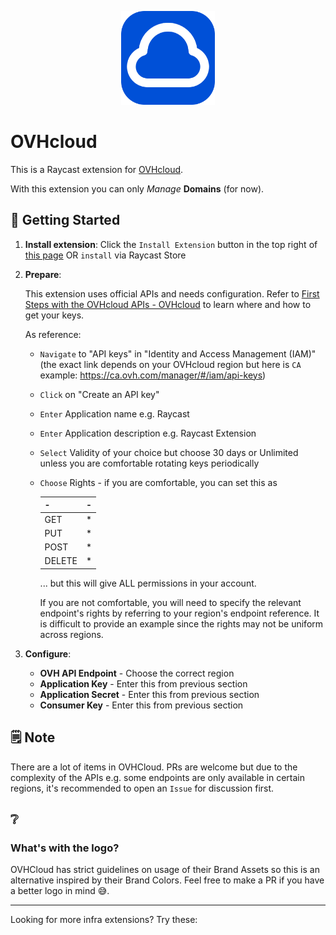 <p align="center">
    <img src="./assets/white-cloud-blue-bg.png" width="150" height="150" />
</p>

# OVHcloud

This is a Raycast extension for [OVHcloud](https://ovh.com/).

With this extension you can only _Manage_ **Domains** (for now).

## 🚀 Getting Started

1. **Install extension**: Click the `Install Extension` button in the top right of [this page](https://www.raycast.com/xmok/ovh) OR `install` via Raycast Store

2. **Prepare**:

    This extension uses official APIs and needs configuration. Refer to [First Steps with the OVHcloud APIs - OVHcloud](https://help.ovhcloud.com/csm/en-gb-api-getting-started-ovhcloud-api?id=kb_article_view&sysparm_article=KB0042784#:~:text=the%20language%20used.-,Advanced%20usage%3A%20pair%20OVHcloud%20APIs%20with%20an%20application,-Create%20your%20app) to learn where and how to get your keys.

    As reference:
    
    - `Navigate` to "API keys" in "Identity and Access Management (IAM)" (the exact link depends on your OVHcloud region but here is `CA` example: https://ca.ovh.com/manager/#/iam/api-keys)
    - `Click` on "Create an API key"
    - `Enter` Application name e.g. Raycast
    - `Enter` Application description e.g. Raycast Extension
    - `Select` Validity of your choice but choose 30 days or Unlimited unless you are comfortable rotating keys periodically
    - `Choose` Rights - if you are comfortable, you can set this as 
    
        | - | - |
        |---|---|
        | GET | * |
        | PUT | * |
        | POST | * |
        | DELETE | * |

        ... but this will give ALL permissions in your account.

        If you are not comfortable, you will need to specify the relevant endpoint's rights by referring to your region's endpoint reference. It is difficult to provide an example since the rights may not be uniform across regions.

3. **Configure**:

    - **OVH API Endpoint** - Choose the correct region
    - **Application Key** - Enter this from previous section
    - **Application Secret** - Enter this from previous section
    - **Consumer Key** - Enter this from previous section

## 🗒️ Note

There are a lot of items in OVHCloud. PRs are welcome but due to the complexity of the APIs e.g. some endpoints are only available in certain regions, it's recommended to open an `Issue` for discussion first.

## ❔

### **What's with the logo?**

OVHCloud has strict guidelines on usage of their Brand Assets so this is an alternative inspired by their Brand Colors. Feel free to make a PR if you have a better logo in mind 😅.

---

Looking for more infra extensions? Try these:

<a title="Install appwrite Raycast Extension" href="https://www.raycast.com/xmok/appwrite"><img src="https://www.raycast.com/xmok/appwrite/install_button@2x.png?v=1.1" height="64" alt="" style="height: 64px;"></a>
<a title="Install coolify Raycast Extension" href="https://www.raycast.com/xmok/coolify"><img src="https://www.raycast.com/xmok/coolify/install_button@2x.png?v=1.1" height="64" alt="" style="height: 64px;"></a>
<a title="Install dokploy Raycast Extension" href="https://www.raycast.com/xmok/dokploy"><img src="https://www.raycast.com/xmok/dokploy/install_button@2x.png?v=1.1" height="64" alt="" style="height: 64px;"></a>
<a title="Install oci Raycast Extension" href="https://www.raycast.com/xmok/oci"><img src="https://www.raycast.com/xmok/oci/install_button@2x.png?v=1.1" height="64" alt="" style="height: 64px;"></a>
<a title="Install vultr Raycast Extension" href="https://www.raycast.com/xmok/vultr"><img src="https://www.raycast.com/xmok/vultr/install_button@2x.png?v=1.1" height="64" alt="" style="height: 64px;"></a>